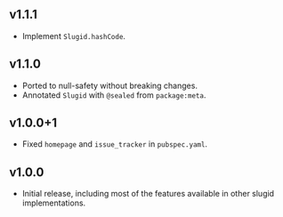 ## v1.1.1
 * Implement `Slugid.hashCode`.

## v1.1.0
 * Ported to null-safety without breaking changes.
 * Annotated `Slugid` with `@sealed` from `package:meta`.

## v1.0.0+1
 * Fixed `homepage` and `issue_tracker` in `pubspec.yaml`.

## v1.0.0
 * Initial release, including most of the features available in other slugid
   implementations.

